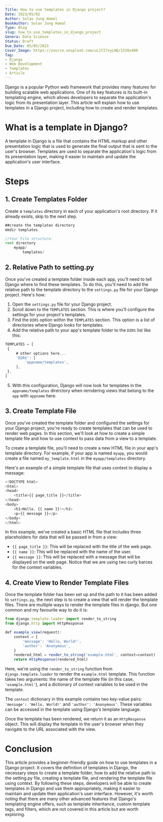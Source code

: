 ```yaml
---
Title: How to use templates in Django project?
Date: 2023/05/02
Author: Sulav Jung Hamal
BookAuthor: Sulav Jung Hamal
Type: Blog
slug: how_to_use_templates_in_django_project
Genera: Data Science
Status: Draft
Due_Date: 05/05/2023
Cover_Image: https://source.unsplash.com/uL1TI7xyLHQ/1320x400
Tag:
- Django
- Web Development
- Templates
- Article
---
```

Django is a popular Python web framework that provides many features for building scalable web applications. One of its key features is its built-in templating engine, which allows developers to separate the application's logic from its presentation layer. This article will explain how to use templates in a Django project, including how to create and render templates.

# What is a template in Django?

A template in Django is a file that contains the HTML markup and other presentation logic that is used to generate the final output that is sent to the user's browser. Templates are used to separate the application's logic from its presentation layer, making it easier to maintain and update the application's user interface.

# Steps
## 1. Create Templates Folder
Create a `templates` directory in each of your application's root directory. If it already exists, skip to the next step. 
   ```js
   ##create the templates directory
   mkdir templates

   //Your File structure. 
   root directory
	   myapp/ 
		   templates/
```
## 2. Relative Path to setting.py
Once you've created a template folder inside each app, you'll need to tell Django where to find these templates. To do this, you'll need to add the relative path to the template directory to the `settings.py` file for your Django project. Here's how:
1.  Open the `settings.py` file for your Django project.
2.  Scroll down to the `TEMPLATES` section. This is where you'll configure the settings for your project's templates.
3.  Find the `DIRS` option within the `TEMPLATES` section. This option is a list of directories where Django looks for templates.
4.  Add the relative path to your app's template folder to the `DIRS` list like this: 
   ```js
   TEMPLATES = [
    {
        # other options here...
        'DIRS': [
            'appname/templates',
        ],
    },
]
```
5. With this configuration, Django will now look for templates in the `appname/templates` direrctory when rerndering views that belong to the `app` with `appname` here. 
## 3. Create Template File
Once you've created the template folder and configured the settings for your Django project, you're ready to create templates that can be used to render web pages. In this section, we'll look at how to create a simple template file and how to use context to pass data from a view to a template.

To create a template file, you'll need to create a new HTML file in your app's template directory. For example, if your app is named `myapp`, you would create a file named `my_template.html` in the `myapp/templates` directory.

Here's an example of a simple template file that uses context to display a message:
```js
<!DOCTYPE html>
<html>
<head>
    <title>{{ page_title }}</title>
</head>
<body>
    <h1>Hello, {{ name }}!</h1>
    <p>{{ message }}</p>
</body>
</html>
```
In this example, we've created a basic HTML file that includes three placeholders for data that will be passed in from a view:
-   `{{ page_title }}`: This will be replaced with the title of the web page.
-   `{{ name }}`: This will be replaced with the name of the user.
-   `{{ message }}`: This will be replaced with a message that will be displayed on the web page.
Notice that we are using two curly barces for the context variables. 

## 4. Create View to Render Template Files
Once the template folder has been set up and the path to it has been added to `settings.py`, the next step is to create a view that will render the template files. 
There are multiple ways to render the template files in django. But one common and my favourite way to do it is:
```js
from django.template.loader import render_to_string
from django.http import HttpResponse

def example_view(request):
    context = {
        'message': 'Hello, World!',
        'author': 'Anonymous',
    }
    rendered_html = render_to_string('example.html', context=context)
    return HttpResponse(rendered_html)
```
Here, we're using the `render_to_string` function from `django.template.loader` to render the `example.html` template. This function takes two arguments: the name of the template file (in this case, `'example.html'`), and a dictionary of context variables to be used in the template.

The `context` dictionary in this example contains two key-value pairs: `'message': 'Hello, World!'` and `'author': 'Anonymous'`. These variables can be accessed in the template using Django's template language.

Once the template has been rendered, we return it as an `HttpResponse` object. This will display the template in the user's browser when they navigate to the URL associated with the view.

# Conclusion
This article provides a beginner-friendly guide on how to use templates in a Django project. It covers the definition of templates in Django, the necessary steps to create a template folder, how to add the relative path to the setting.py file, creating a template file, and rendering the template file using context. By following these steps, developers will be able to create templates in Django and use them appropriately, making it easier to maintain and update their application's user interface. However, it's worth noting that there are many other advanced features that Django's templating engine offers, such as template inheritance, custom template tags, and filters, which are not covered in this article but are worth exploring.
